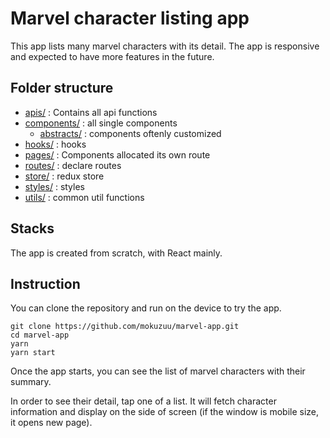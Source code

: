 # Marvel character listing app

This app lists many marvel characters with its detail. The app is responsive and expected to have more features in the future.

## Folder structure

- [apis/](.\src\apis) : Contains all api functions
- [components/](.\src\components) : all single components
  - [abstracts/](.\src\components\abstracts) : components oftenly customized
- [hooks/](.\src\hooks) : hooks
- [pages/](.\src\pages) : Components allocated its own route
- [routes/](.\src\routes) : declare routes
- [store/](.\src\store) : redux store
- [styles/](.\src\styles) : styles
- [utils/](.\src\utils) : common util functions

## Stacks

The app is created from scratch, with React mainly.

## Instruction

You can clone the repository and run on the device to try the app.

```
git clone https://github.com/mokuzuu/marvel-app.git
cd marvel-app
yarn
yarn start
```

Once the app starts, you can see the list of marvel characters with their summary.

In order to see their detail, tap one of a list. It will fetch character information and display on the side of screen (if the window is mobile size, it opens new page).
